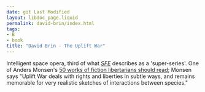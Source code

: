 ```yaml
---
date: git Last Modified
layout: libdoc_page.liquid
permalink: david-brin/index.html
tags:
- B
- book
title: "David Brin - The Uplift War"
---
```


Intelligent space opera, third of what  <em><a href="http://www.sf-encyclopedia.com/entry/brin_david">SFE</a></em> describes  as a 'super-series'. One of Anders Monsen's <a href="http://www.andersmonsen.com/50-works-of-fiction-libertarians-should-read/"> 50 works of fiction libertarians should read</a>; Monsen says "Uplift War deals  with rights and liberties in subtle ways, and remains memorable for very  realistic sketches of interactions between species."